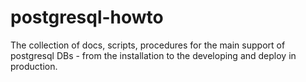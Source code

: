 # postgresql-howto
The collection of docs, scripts, procedures for the main support of postgresql DBs - from the installation to the developing and deploy in production. 
